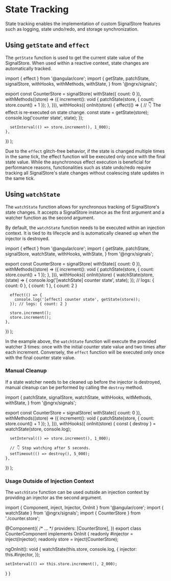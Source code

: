 # State Tracking

State tracking enables the implementation of custom SignalStore features such as logging, state undo/redo, and storage synchronization.

## Using `getState` and `effect`

The `getState` function is used to get the current state value of the SignalStore.
When used within a reactive context, state changes are automatically tracked.

<code-example header="counter.store.ts">

import { effect } from '@angular/core';
import {
  getState,
  patchState,
  signalStore,
  withHooks,
  withMethods,
  withState,
} from '@ngrx/signals';

export const CounterStore = signalStore(
  withState({ count: 0 }),
  withMethods((store) => ({
    increment(): void {
      patchState(store, { count: store.count() + 1 });
    },
  })),
  withHooks({
    onInit(store) {
      effect(() => {
        // 👇 The effect is re-executed on state change.
        const state = getState(store);
        console.log('counter state', state);
      });

      setInterval(() => store.increment(), 1_000);
    },
  })
);

</code-example>

Due to the `effect` glitch-free behavior, if the state is changed multiple times in the same tick, the effect function will be executed only once with the final state value.
While the asynchronous effect execution is beneficial for performance reasons, functionalities such as state undo/redo require tracking all SignalStore's state changes without coalescing state updates in the same tick.

## Using `watchState`

The `watchState` function allows for synchronous tracking of SignalStore's state changes.
It accepts a SignalStore instance as the first argument and a watcher function as the second argument.

By default, the `watchState` function needs to be executed within an injection context.
It is tied to its lifecycle and is automatically cleaned up when the injector is destroyed.

<code-example header="counter.store.ts">

import { effect } from '@angular/core';
import {
  getState,
  patchState,
  signalStore,
  watchState,
  withHooks,
  withState,
} from '@ngrx/signals';

export const CounterStore = signalStore(
  withState({ count: 0 }),
  withMethods((store) => ({
    increment(): void {
      patchState(store, { count: store.count() + 1 });
    },
  })),
  withHooks({
    onInit(store) {
      watchState(store, (state) => {
        console.log('[watchState] counter state', state);
      }); // logs: { count: 0 }, { count: 1 }, { count: 2 }
      
      effect(() => {
        console.log('[effect] counter state', getState(store));
      }); // logs: { count: 2 }

      store.increment();
      store.increment();
    },
  })
);

</code-example>

In the example above, the `watchState` function will execute the provided watcher 3 times: once with the initial counter state value and two times after each increment.
Conversely, the `effect` function will be executed only once with the final counter state value.

### Manual Cleanup

If a state watcher needs to be cleaned up before the injector is destroyed, manual cleanup can be performed by calling the `destroy` method.

<code-example header="counter.store.ts">

import {
  patchState,
  signalStore,
  watchState,
  withHooks,
  witMethods,
  withState,
} from '@ngrx/signals';

export const CounterStore = signalStore(
  withState({ count: 0 }),
  withMethods((store) => ({
    increment(): void {
      patchState(store, { count: store.count() + 1 });
    },
  })),
  withHooks({
    onInit(store) {
      const { destroy } = watchState(store, console.log);

      setInterval(() => store.increment(), 1_000);

      // 👇 Stop watching after 5 seconds.
      setTimeout(() => destroy(), 5_000);
    },
  })
);

</code-example>

### Usage Outside of Injection Context

The `watchState` function can be used outside an injection context by providing an injector as the second argument.

<code-example header="counter.component.ts">

import { Component, inject, Injector, OnInit } from '@angular/core';
import { watchState } from '@ngrx/signals';
import { CounterStore } from './counter.store';

@Component({
  /* ... */
  providers: [CounterStore],
})
export class CounterComponent implements OnInit {
  readonly #injector = inject(Injector);
  readonly store = inject(CounterStore);

  ngOnInit(): void {
    watchState(this.store, console.log, {
      injector: this.#injector,
    });

    setInterval(() => this.store.increment(), 2_000);
  }
}

</code-example>
